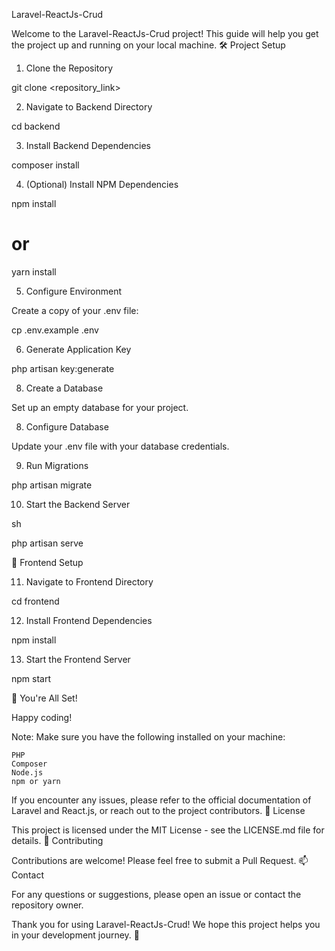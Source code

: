 Laravel-ReactJs-Crud

Welcome to the Laravel-ReactJs-Crud project! This guide will help you get the project up and running on your local machine.
🛠️ Project Setup
1. Clone the Repository

git clone <repository_link>

2. Navigate to Backend Directory

cd backend

3. Install Backend Dependencies

composer install

4. (Optional) Install NPM Dependencies

npm install
# or
yarn install

5. Configure Environment

Create a copy of your .env file:

cp .env.example .env

6. Generate Application Key

php artisan key:generate

8. Create a Database

Set up an empty database for your project.

8. Configure Database

Update your .env file with your database credentials.

9. Run Migrations

php artisan migrate

10. Start the Backend Server

sh

php artisan serve

🚀 Frontend Setup

11. Navigate to Frontend Directory

cd frontend

12. Install Frontend Dependencies

npm install

13. Start the Frontend Server

npm start

🎉 You're All Set!

Happy coding!

Note: Make sure you have the following installed on your machine:

    PHP
    Composer
    Node.js
    npm or yarn

If you encounter any issues, please refer to the official documentation of Laravel and React.js, or reach out to the project contributors.
📄 License

This project is licensed under the MIT License - see the LICENSE.md file for details.
🤝 Contributing

Contributions are welcome! Please feel free to submit a Pull Request.
📫 Contact

For any questions or suggestions, please open an issue or contact the repository owner.

Thank you for using Laravel-ReactJs-Crud! We hope this project helps you in your development journey. 🚀
